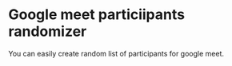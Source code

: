 # Google meet particiipants randomizer

You can easily create random list of participants for google meet.